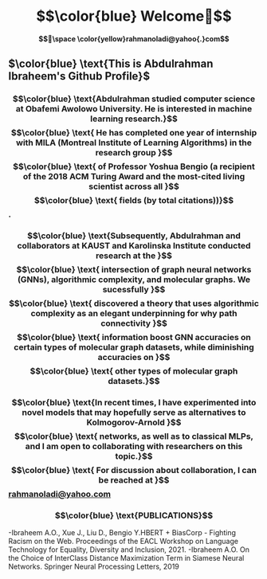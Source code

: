 # $$\color{blue} Welcome👋$$ 
#### $$📧\space \color{yellow}rahmanoladi@yahoo{.}com$$
## $\color{blue} \text{This is Abdulrahman Ibraheem's Github Profile}$  
### $$\color{blue} \text{Abdulrahman   studied  computer science at Obafemi Awolowo  University. He   is   interested   in   machine   learning research.}$$   $$\color{blue} \text{  He   has completed   one  year of   internship   with   MILA (Montreal   Institute   of   Learning   Algorithms) in   the  research group   }$$  $$\color{blue} \text{   of  Professor   Yoshua   Bengio (a   recipient   of   the 2018  ACM   Turing   Award and the most-cited living scientist across all }$$ $$\color{blue} \text{   fields (by total citations))}$$.

### $$\color{blue} \text{Subsequently,   Abdulrahman   and   collaborators   at   KAUST   and   Karolinska   Institute   conducted   research at   the  }$$  $$\color{blue} \text{ intersection   of   graph   neural   networks   (GNNs),   algorithmic   complexity, and    molecular   graphs. We  sucessfully }$$  $$\color{blue} \text{ discovered  a theory that uses algorithmic  complexity as an elegant underpinning for  why path   connectivity   }$$  $$\color{blue} \text{   information   boost GNN   accuracies on   certain  types of molecular graph datasets, while  diminishing   accuracies   on }$$  $$\color{blue} \text{  other   types of molecular graph datasets.}$$

### $$\color{blue} \text{In recent times, I have experimented into novel models that may hopefully serve as alternatives to Kolmogorov-Arnold }$$  $$\color{blue} \text{ networks, as well as to classical MLPs, and I am open to collaborating with researchers on this topic.}$$ $$\color{blue} \text{ For discussion about collaboration, I can be reached at }$$rahmanoladi@yahoo.com

### $$\color{blue} \text{PUBLICATIONS}$$
-Ibraheem A.O., Xue J., Liu D., Bengio Y.HBERT + BiasCorp - Fighting Racism on the Web. Proceedings of the EACL Workshop on Language Technology for Equality,
Diversity and Inclusion, 2021.
-Ibraheem A.O. On the Choice of InterClass Distance Maximization Term in Siamese
Neural Networks. Springer Neural Processing Letters, 2019
  
<!--
**rahmanoladi/rahmanoladi** is a ✨ _special_ ✨ repository because its `README.md` (this file) appears on your GitHub profile.

Here are some ideas to get you started:

- 🔭 I’m currently working on ...
- 🌱 I’m currently learning ...
- 👯 I’m looking to collaborate on ...
- 🤔 I’m looking for help with ...
- 💬 Ask me about ...
- 📫 How to reach me: ...
- 😄 Pronouns: ...
- ⚡ Fun fact: ...
-->
